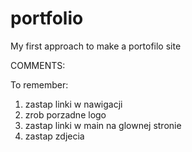 # portfolio
My first approach to make a portofilo site

COMMENTS:



To remember:
1. zastap linki w nawigacji
2. zrob porzadne logo
3. zastap linki w main na glownej stronie
4. zastap zdjecia
